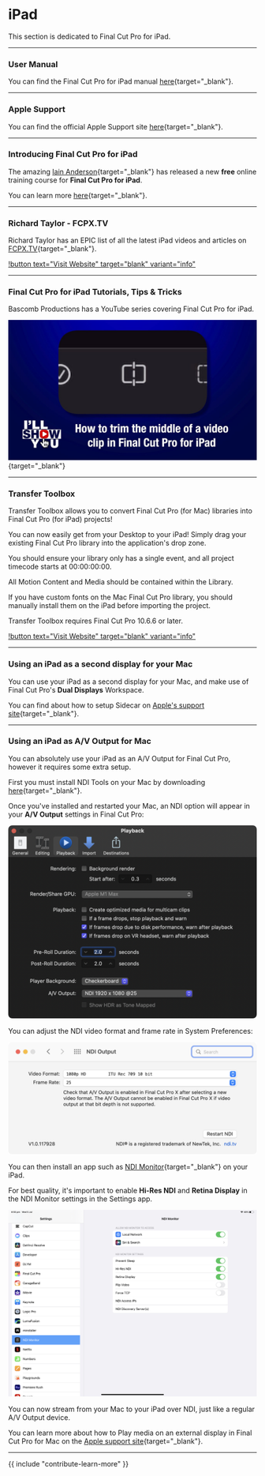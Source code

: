 # iPad

This section is dedicated to Final Cut Pro for iPad.

---

### User Manual

You can find the Final Cut Pro for iPad manual [here](https://support.apple.com/en-au/guide/final-cut-pro-ipad/welcome/ipados){target="_blank"}.

---

### Apple Support

You can find the official Apple Support site [here](https://support.apple.com/final-cut-pro){target="_blank"}.

---

### Introducing Final Cut Pro for iPad

The amazing [Iain Anderson](https://iain-anderson.com){target="_blank"} has released a new **free** online training course for **Final Cut Pro for iPad**.

You can learn more [here](https://macprovideo.com/course/introducing-final-cut-pro-for-ipad){target="_blank"}.

---

### Richard Taylor - FCPX.TV

Richard Taylor has an EPIC list of all the latest iPad videos and articles on [FCPX.TV](https://fcpx.tv/){target="_blank"}.

[!button text="Visit Website" target="blank" variant="info"](https://fcpx.tv/pages1/fcipad.html)

---

### Final Cut Pro for iPad Tutorials, Tips & Tricks

Bascomb Productions has a YouTube series covering Final Cut Pro for iPad.

[![](/static/ill-show-you-ipad.jpg)](https://www.youtube.com/playlist?list=PL-SbkI16sMhT1bGW5j9LDtU77bf7cBEXq){target="_blank"}

---

### Transfer Toolbox

Transfer Toolbox allows you to convert Final Cut Pro (for Mac) libraries into Final Cut Pro (for iPad) projects!

You can now easily get from your Desktop to your iPad! Simply drag your existing Final Cut Pro library into the application's drop zone.

You should ensure your library only has a single event, and all project timecode starts at 00:00:00:00.

All Motion Content and Media should be contained within the Library.

If you have custom fonts on the Mac Final Cut Pro library, you should manually install them on the iPad before importing the project.

Transfer Toolbox requires Final Cut Pro 10.6.6 or later.

[!button text="Visit Website" target="blank" variant="info"](https://transfertoolbox.io)

---

### Using an iPad as a second display for your Mac

You can use your iPad as a second display for your Mac, and make use of Final Cut Pro's **Dual Displays** Workspace.

You can find about how to setup Sidecar on [Apple's support site](https://support.apple.com/en-au/guide/mac-help/mchlf3c6f7ae/mac){target="_blank"}.

---

### Using an iPad as A/V Output for Mac

You can absolutely use your iPad as an A/V Output for Final Cut Pro, however it requires some extra setup.

First you must install NDI Tools on your Mac by downloading [here](https://downloads.ndi.tv/Tools/NDIToolsInstaller.pkg){target="_blank"}.

Once you've installed and restarted your Mac, an NDI option will appear in your **A/V Output** settings in Final Cut Pro:

![](/static/ndi-av-output.png)

You can adjust the NDI video format and frame rate in System Preferences:

![](/static/ndi-system-prefs.png)

You can then install an app such as [NDI Monitor](https://apps.apple.com/au/app/ndi-monitor/id1196221514){target="_blank"} on your iPad.

For best quality, it's important to enable **Hi-Res NDI** and **Retina Display** in the NDI Monitor settings in the Settings app.

![](/static/ndi-monitor-settings.jpeg)

You can now stream from your Mac to your iPad over NDI, just like a regular A/V Output device.

You can learn more about how to Play media on an external display in Final Cut Pro for Mac on the [Apple support site](https://support.apple.com/en-au/guide/final-cut-pro/vera5b0c804/mac){target="_blank"}.

---

{{ include "contribute-learn-more" }}
